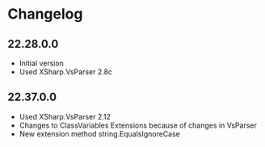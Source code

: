 # Changelog

## 22.28.0.0

- Initial version
- Used XSharp.VsParser 2.8c

## 22.37.0.0

- Used XSharp.VsParser 2.12
- Changes to ClassVariables Extensions because of changes in VsParser
- New extension method string.EqualsIgnoreCase
